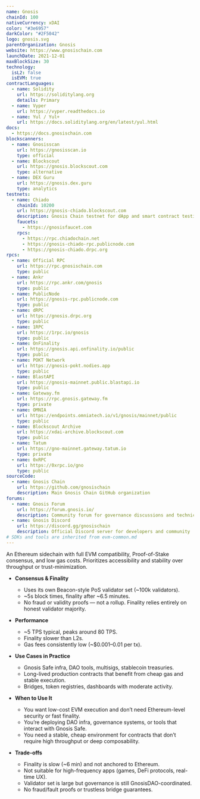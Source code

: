 ```yaml
---
name: Gnosis
chainId: 100
nativeCurrency: xDAI
color: "#3e6957"
darkColor: "#2F5042"
logo: gnosis.svg
parentOrganization: Gnosis
website: https://www.gnosischain.com
launchDate: 2021-12-01
maxBlockSize: 30
technology:
  isL2: false
  isEVM: true
contractLanguages:
  - name: Solidity
    url: https://soliditylang.org
    details: Primary
  - name: Vyper
    url: https://vyper.readthedocs.io
  - name: Yul / Yul+
    url: https://docs.soliditylang.org/en/latest/yul.html
docs:
  - https://docs.gnosischain.com
blockscanners:
  - name: Gnosisscan
    url: https://gnosisscan.io
    type: official
  - name: Blockscout
    url: https://gnosis.blockscout.com
    type: alternative
  - name: DEX Guru
    url: https://gnosis.dex.guru
    type: analytics
testnets:
  - name: Chiado
    chainId: 10200
    url: https://gnosis-chiado.blockscout.com
    description: Gnosis Chain testnet for dApp and smart contract testing with fast confirmations.
    faucets:
      - https://gnosisfaucet.com
    rpcs:
      - https://rpc.chiadochain.net
      - https://gnosis-chiado-rpc.publicnode.com
      - https://gnosis-chiado.drpc.org
rpcs:
  - name: Official RPC
    url: https://rpc.gnosischain.com
    type: public
  - name: Ankr
    url: https://rpc.ankr.com/gnosis
    type: public
  - name: PublicNode
    url: https://gnosis-rpc.publicnode.com
    type: public
  - name: dRPC
    url: https://gnosis.drpc.org
    type: public
  - name: 1RPC
    url: https://1rpc.io/gnosis
    type: public
  - name: OnFinality
    url: https://gnosis.api.onfinality.io/public
    type: public
  - name: POKT Network
    url: https://gnosis-pokt.nodies.app
    type: public
  - name: BlastAPI
    url: https://gnosis-mainnet.public.blastapi.io
    type: public
  - name: Gateway.fm
    url: https://rpc.gnosis.gateway.fm
    type: private
  - name: OMNIA
    url: https://endpoints.omniatech.io/v1/gnosis/mainnet/public
    type: public
  - name: Blockscout Archive
    url: https://xdai-archive.blockscout.com
    type: public
  - name: Tatum
    url: https://gno-mainnet.gateway.tatum.io
    type: private
  - name: 0xRPC
    url: https://0xrpc.io/gno
    type: public
sourceCode:
  - name: Gnosis Chain
    url: https://github.com/gnosischain
    description: Main Gnosis Chain GitHub organization
forums:
  - name: Gnosis Forum
    url: https://forum.gnosis.io/
    description: Community forum for governance discussions and technical topics
  - name: Gnosis Discord
    url: https://discord.gg/gnosischain
    description: Official Discord server for developers and community
# SDKs and tools are inherited from evm-common.md
---
```



An Ethereum sidechain with full EVM compatibility, Proof-of-Stake consensus, and low gas costs. Prioritizes accessibility and stability over throughput or trust-minimization.

- **Consensus & Finality**  
  - Uses its own Beacon-style PoS validator set (~100k validators).  
  - ~5s block times, finality after ~6.5 minutes.  
  - No fraud or validity proofs — not a rollup. Finality relies entirely on honest validator majority.

- **Performance**  
  - ~5 TPS typical, peaks around 80 TPS.  
  - Finality slower than L2s.  
  - Gas fees consistently low (~$0.001–0.01 per tx).

- **Use Cases in Practice**  
  - Gnosis Safe infra, DAO tools, multisigs, stablecoin treasuries.  
  - Long-lived production contracts that benefit from cheap gas and stable execution.  
  - Bridges, token registries, dashboards with moderate activity.  

- **When to Use It**  
  - You want low-cost EVM execution and don’t need Ethereum-level security or fast finality.  
  - You’re deploying DAO infra, governance systems, or tools that interact with Gnosis Safe.  
  - You need a stable, cheap environment for contracts that don’t require high throughput or deep composability.

- **Trade-offs**  
  - Finality is slow (~6 min) and not anchored to Ethereum.  
  - Not suitable for high-frequency apps (games, DeFi protocols, real-time UX).  
  - Validator set is large but governance is still GnosisDAO-coordinated.  
  - No fraud/fault proofs or trustless bridge guarantees.